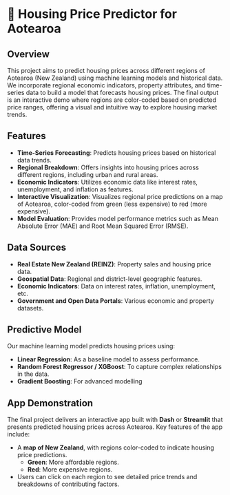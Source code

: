 # 🏡 Housing Price Predictor for Aotearoa

## Overview
This project aims to predict housing prices across different regions of Aotearoa (New Zealand) using machine learning models and historical data. We incorporate regional economic indicators, property attributes, and time-series data to build a model that forecasts housing prices. The final output is an interactive demo where regions are color-coded based on predicted price ranges, offering a visual and intuitive way to explore housing market trends.

## Features
- **Time-Series Forecasting**: Predicts housing prices based on historical data trends.
- **Regional Breakdown**: Offers insights into housing prices across different regions, including urban and rural areas.
- **Economic Indicators**: Utilizes economic data like interest rates, unemployment, and inflation as features.
- **Interactive Visualization**: Visualizes regional price predictions on a map of Aotearoa, color-coded from green (less expensive) to red (more expensive).
- **Model Evaluation**: Provides model performance metrics such as Mean Absolute Error (MAE) and Root Mean Squared Error (RMSE).

## Data Sources
- **Real Estate New Zealand (REINZ)**: Property sales and housing price data.
- **Geospatial Data**: Regional and district-level geographic features.
- **Economic Indicators**: Data on interest rates, inflation, unemployment, etc.
- **Government and Open Data Portals**: Various economic and property datasets.

## Predictive Model
Our machine learning model predicts housing prices using:
- **Linear Regression**: As a baseline model to assess performance.
- **Random Forest Regressor / XGBoost**: To capture complex relationships in the data.
- **Gradient Boosting**: For advanced modelling

## App Demonstration
The final project delivers an interactive app built with **Dash** or **Streamlit** that presents predicted housing prices across Aotearoa. Key features of the app include:
- A **map of New Zealand**, with regions color-coded to indicate housing price predictions.
  - **Green**: More affordable regions.
  - **Red**: More expensive regions.
- Users can click on each region to see detailed price trends and breakdowns of contributing factors.